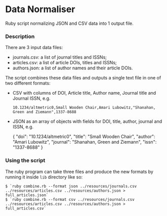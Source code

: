 # Data Normaliser

Ruby script normalizing JSON and CSV data into 1 output file.

### Description
There are 3 input data files:

* journals.csv: a list of journal titles and ISSNs;
* articles.csv: a list of article DOIs, titles and ISSNs;
* authors.json: a list of author names and their article DOIs.

The script combines these data files and outputs a single text file in one of two
different formats:

* CSV with columns of DOI, Article title, Author name, Journal title and
  Journal ISSN, e.g.

      10.1234/altmetric0,Small Wooden Chair,Amari Lubowitz,"Shanahan, Green and Ziemann",1337-8688

* JSON as an array of objects with fields for DOI, title, author, journal and
  ISSN, e.g.

    {
        "doi": "10.1234/altmetric0",
        "title": "Small Wooden Chair",
        "author": "Amari Lubowitz",
        "journal": "Shanahan, Green and Ziemann",
        "issn": "1337-8688"
    }


### Using the script
The ruby program can take three files and produce the new formats by running it inside `lib` directory like so:

    $ `ruby combine.rb --format json ../resources/journals.csv ../resources/articles.csv ../resources/authors.json > full_articles.json`
    $ `ruby combine.rb --format csv ../resources/journals.csv ../resources/articles.csv ../resources/authors.json > full_articles.csv`

